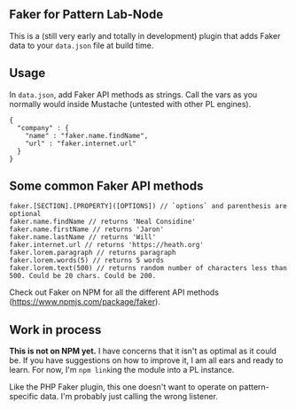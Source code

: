 ## Faker for Pattern Lab-Node

This is a (still very early and totally in development) plugin that adds Faker data to your `data.json` file at build time.

## Usage

In `data.json`, add Faker API methods as strings. Call the vars as you normally would inside Mustache (untested with other PL engines).

```
{
  "company" : {
    "name" : "faker.name.findName",
    "url" : "faker.internet.url"
  }
}
```

## Some common Faker API methods

```
faker.[SECTION].[PROPERTY]([OPTIONS]) // `options` and parenthesis are optional
faker.name.findName // returns 'Neal Considine'
faker.name.firstName // returns 'Jaron'
faker.name.lastName // returns 'Will'
faker.internet.url // returns 'https://heath.org'
faker.lorem.paragraph // returns paragraph
faker.lorem.words(5) // returns 5 words
faker.lorem.text(500) // returns random number of characters less than 500. Could be 20 chars. Could be 200.
```

Check out Faker on NPM for all the different API methods (https://www.npmjs.com/package/faker).

## Work in process

**This is not on NPM yet.** I have concerns that it isn't as optimal as it could be. If you have suggestions on how to improve it, I am all ears and ready to learn. For now, I'm `npm link`ing the module into a PL instance.

Like the PHP Faker plugin, this one doesn't want to operate on pattern-specific data. I'm probably just calling the wrong listener.
